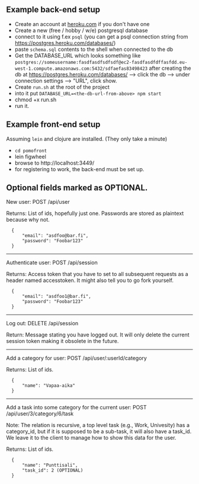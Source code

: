 Example back-end setup
---
- Create an account at [heroku.com](heroku.com) if you don't have one
- Create a new (free / hobby / w/e) postgresql database
- connect to it using f.ex `psql` (you can get a psql connection string from https://postgres.heroku.com/databases/)
- paste `schema.sql` contents to the shell when connected to the db 
- Get the DATABASE_URL which looks something like `postgres://someusername:fasdfasdfsdfsdf@ec2-fasdfasdfdffasfdd.eu-west-1.compute.amazonaws.com:5432/sdfaefas83498423` after creating the db at https://postgres.heroku.com/databases/ --> click the db --> under connection settings --> "URL", click show.
- Create `run.sh`  at the root of the project
- into it put `DATABASE_URL=<the-db-url-from-above> npm start` 
- chmod +x run.sh
- run it.


Example front-end setup
---
Assuming `lein` and clojure are installed. (They only take a minute)
- `cd pomofront`
- lein figwheel
- browse to http://localhost:3449/
- for registering to work, the back-end must be set up.


Optional fields marked as OPTIONAL.
---
New user: POST /api/user

Returns: List of ids, hopefully just one. Passwords are stored as plaintext because why not.
```
  {
      "email": "asdfoo@bar.fi",
      "password": "Foobar123"
  }
```
---
Authenticate user: POST /api/session

Returns: Access token that you have to set to all subsequent requests as a header named accesstoken. It might also tell you to go fork yourself.
```
  {
      "email": "asdfoo1@bar.fi",
      "password": "Foobar123"
  }
```
---
Log out: DELETE /api/session

Return: Message stating you have logged out. It will only delete the current session token making it obsolete in the future.

---
Add a category for user: POST /api/user/:userId/category

Returns: List of ids.
```
  {
      "name": "Vapaa-aika"
  }
```
---
Add a task into some category for the current user: POST /api/user/3/category/6/task

Note: The relation is recursive, a top level task (e.g., Work, Univesity) has a category_id, but if it is supposed to be a sub-task, it will also have a task_id. We leave it to the client to manage how to show this data for the user.

Returns: List of ids.
```
  {
      "name": "Punttisali",
      "task_id": 2 (OPTIONAL)
  }
```
